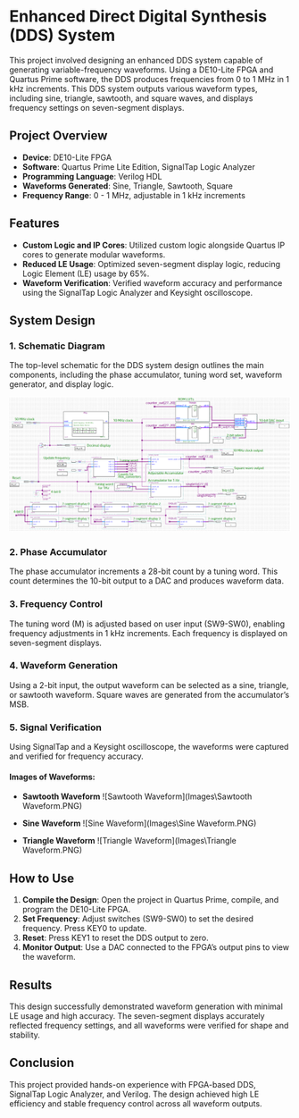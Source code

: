 # Enhanced Direct Digital Synthesis (DDS) System

This project involved designing an enhanced DDS system capable of generating variable-frequency waveforms. Using a DE10-Lite FPGA and Quartus Prime software, the DDS produces frequencies from 0 to 1 MHz in 1 kHz increments. This DDS system outputs various waveform types, including sine, triangle, sawtooth, and square waves, and displays frequency settings on seven-segment displays.

## Project Overview

- **Device**: DE10-Lite FPGA
- **Software**: Quartus Prime Lite Edition, SignalTap Logic Analyzer
- **Programming Language**: Verilog HDL
- **Waveforms Generated**: Sine, Triangle, Sawtooth, Square
- **Frequency Range**: 0 - 1 MHz, adjustable in 1 kHz increments

## Features

- **Custom Logic and IP Cores**: Utilized custom logic alongside Quartus IP cores to generate modular waveforms.
- **Reduced LE Usage**: Optimized seven-segment display logic, reducing Logic Element (LE) usage by 65%.
- **Waveform Verification**: Verified waveform accuracy and performance using the SignalTap Logic Analyzer and Keysight oscilloscope.

## System Design

### 1. Schematic Diagram
The top-level schematic for the DDS system design outlines the main components, including the phase accumulator, tuning word set, waveform generator, and display logic.

![DDS System Schematic](Images\Schematic.PNG)

### 2. Phase Accumulator
The phase accumulator increments a 28-bit count by a tuning word. This count determines the 10-bit output to a DAC and produces waveform data.

### 3. Frequency Control
The tuning word (M) is adjusted based on user input (SW9-SW0), enabling frequency adjustments in 1 kHz increments. Each frequency is displayed on seven-segment displays.

### 4. Waveform Generation
Using a 2-bit input, the output waveform can be selected as a sine, triangle, or sawtooth waveform. Square waves are generated from the accumulator’s MSB.

### 5. Signal Verification
Using SignalTap and a Keysight oscilloscope, the waveforms were captured and verified for frequency accuracy.

#### Images of Waveforms:
- **Sawtooth Waveform**
  ![Sawtooth Waveform](Images\Sawtooth Waveform.PNG)

- **Sine Waveform**
  ![Sine Waveform](Images\Sine Waveform.PNG)

- **Triangle Waveform**
  ![Triangle Waveform](Images\Triangle Waveform.PNG)

## How to Use

1. **Compile the Design**: Open the project in Quartus Prime, compile, and program the DE10-Lite FPGA.
2. **Set Frequency**: Adjust switches (SW9-SW0) to set the desired frequency. Press KEY0 to update.
3. **Reset**: Press KEY1 to reset the DDS output to zero.
4. **Monitor Output**: Use a DAC connected to the FPGA’s output pins to view the waveform.

## Results

This design successfully demonstrated waveform generation with minimal LE usage and high accuracy. The seven-segment displays accurately reflected frequency settings, and all waveforms were verified for shape and stability.

## Conclusion

This project provided hands-on experience with FPGA-based DDS, SignalTap Logic Analyzer, and Verilog. The design achieved high LE efficiency and stable frequency control across all waveform outputs.